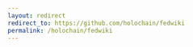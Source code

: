 ```yaml
---
layout: redirect
redirect_to: https://github.com/holochain/fedwiki
permalink: /holochain/fedwiki
---
```

